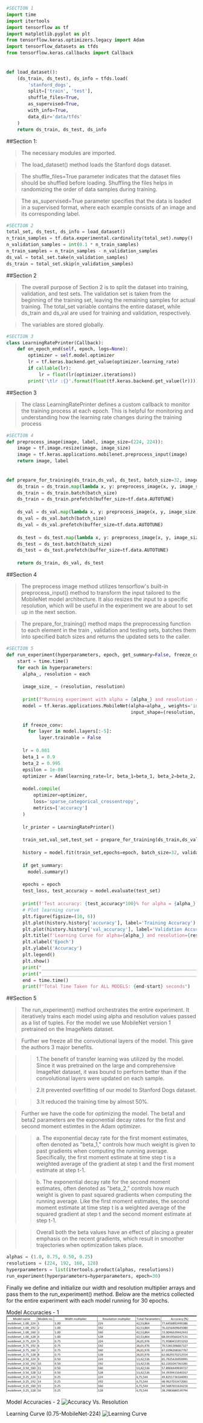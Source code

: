 ```python
#SECTION 1
import time
import itertools
import tensorflow as tf
import matplotlib.pyplot as plt
from tensorflow.keras.optimizers.legacy import Adam
import tensorflow_datasets as tfds
from tensorflow.keras.callbacks import Callback


def load_dataset():
    (ds_train, ds_test), ds_info = tfds.load(
        'stanford_dogs',
        split=['train', 'test'],
        shuffle_files=True,
        as_supervised=True,
        with_info=True,
        data_dir='data/tfds'
    )
    return ds_train, ds_test, ds_info
```

##Section 1:
>The necessary modules are imported.

>The load_dataset() method loads the Stanford dogs dataset.

>The shuffle_files=True parameter indicates that the dataset files should be shuffled before loading. Shuffling the files helps in randomizing the order of data samples during training.

>The as_supervised=True parameter specifies that the data is loaded in a supervised format, where each example consists of an image and its corresponding label.


```python
#SECTION 2
total_set, ds_test, ds_info = load_dataset()
n_train_samples = tf.data.experimental.cardinality(total_set).numpy()
n_validation_samples = int(0.1 * n_train_samples)
n_train_samples = n_train_samples - n_validation_samples
ds_val = total_set.take(n_validation_samples)
ds_train = total_set.skip(n_validation_samples)
```

##Section 2

> The overall purpose of Section 2 is to split the dataset into training, validation, and test sets. The validation set is taken from the beginning of the training set, leaving the remaining samples for actual training. The total_set variable contains the entire dataset, while ds_train and ds_val are used for training and validation, respectively.

>The variables are stored globally.


```python
#SECTION 3
class LearningRatePrinter(Callback):
    def on_epoch_end(self, epoch, logs=None):
        optimizer = self.model.optimizer
        lr = tf.keras.backend.get_value(optimizer.learning_rate)
        if callable(lr):
            lr = float(lr(optimizer.iterations))
        print('\tlr :{}'.format(float(tf.keras.backend.get_value(lr))))
```

##Section 3

> The class LearningRatePrinter defines a custom callback to monitor the training process at each epoch. This is helpful for monitoring and understanding how the learning rate changes during the training process


```python
#SECTION 4
def preprocess_image(image, label, image_size=(224, 224)):
    image = tf.image.resize(image, image_size)
    image = tf.keras.applications.mobilenet.preprocess_input(image)
    return image, label


def prepare_for_training(ds_train,ds_val, ds_test, batch_size=32, image_size=(224, 224)):
    ds_train = ds_train.map(lambda x, y: preprocess_image(x, y, image_size), num_parallel_calls=tf.data.AUTOTUNE)
    ds_train = ds_train.batch(batch_size)
    ds_train = ds_train.prefetch(buffer_size=tf.data.AUTOTUNE)

    ds_val = ds_val.map(lambda x, y: preprocess_image(x, y, image_size), num_parallel_calls=tf.data.AUTOTUNE)
    ds_val = ds_val.batch(batch_size)
    ds_val = ds_val.prefetch(buffer_size=tf.data.AUTOTUNE)

    ds_test = ds_test.map(lambda x, y: preprocess_image(x, y, image_size), num_parallel_calls=tf.data.AUTOTUNE)
    ds_test = ds_test.batch(batch_size)
    ds_test = ds_test.prefetch(buffer_size=tf.data.AUTOTUNE)

    return ds_train, ds_val, ds_test
```

##Section 4

> The preprocess image method utilizes tensorflow's built-in preprocess_input() method to transform the input tailored to the MobileNet model architecture. It also resizes the input to a specific resolution, which will be useful in the experiment we are about to set up in the next section.

> The prepare_for_training() method maps the preprocessing function to each element in the train , validation and testing sets, batches them into specified batch sizes and returns the updated sets to the caller.


```python
#SECTION 5
def run_experiment(hyperparameters, epoch, get_summary=False, freeze_conv=True):
    start = time.time()
    for each in hyperparameters:
      alpha_, resolution = each

      image_size_ = (resolution, resolution)

      print(f"Running experiment with alpha = {alpha_} and resolution = {resolution}")
      model = tf.keras.applications.MobileNet(alpha=alpha_, weights='imagenet', include_top=True,
                                              input_shape=(resolution, resolution,3))

      if freeze_conv:
        for layer in model.layers[:-5]:
            layer.trainable = False

      lr = 0.001
      beta_1 = 0.9
      beta_2 = 0.995
      epsilon = 1e-08
      optimizer = Adam(learning_rate=lr, beta_1=beta_1, beta_2=beta_2, epsilon=epsilon)

      model.compile(
          optimizer=optimizer,
          loss='sparse_categorical_crossentropy',
          metrics=['accuracy']
      )

      lr_printer = LearningRatePrinter()

      train_set,val_set,test_set = prepare_for_training(ds_train,ds_val, ds_test, batch_size=32, image_size=image_size_)

      history = model.fit(train_set,epochs=epoch, batch_size=32, validation_data=val_set,callbacks=[lr_printer])

      if get_summary:
        model.summary()

      epochs = epoch
      test_loss, test_accuracy = model.evaluate(test_set)

      print(f'Test accuracy: {test_accuracy*100}% for alpha = {alpha_} and resolution = {resolution}')
      # Plot learning curve
      plt.figure(figsize=(10, 6))
      plt.plot(history.history['accuracy'], label='Training Accuracy')
      plt.plot(history.history['val_accuracy'], label='Validation Accuracy')
      plt.title(f'Learning Curve for alpha={alpha_} and resolution={resolution}')
      plt.xlabel('Epoch')
      plt.ylabel('Accuracy')
      plt.legend()
      plt.show()
      print("_________________________________________________________________________________________________________________________")
      print("_________________________________________________________________________________________________________________________")
      end = time.time()
      print(f"Total Time Taken for ALL MODELS: {end-start} seconds")
```

##Section 5

>The run_experiment() method orchestrates the entire experiment. It iteratively trains each model using alpha and resolution values passed as a list of tuples.
For the model we use MobileNet version 1 pretrained on the ImageNets dataset.

>Further we freeze all the convolutional layers of the model. This gave the authors 3 major benefits.
  
  >>1.The benefit of transfer learning was utilized by the model. Since it was pretrained on the large and comprehensive ImageNet dataset, it was bound to perform better than if the convolutional layers were updated on each sample.

  >>2.It prevented overfitting of our model to Stanford Dogs dataset.

  >>3.It reduced the training time by almost 50%.

> Further we have the code for optimizing the model. The beta1 and beta2 parameters are the exponential decay rates for the first and second moment estimtes in the Adam optimizer.

  >>a. The exponential decay rate for the first moment estimates, often denoted as "beta_1," controls how much weight is given to past gradients when computing the running average. Specifically, the first moment estimate at time step t is a weighted average of the gradient at step t and the first moment estimate at step t-1.

  >>b. The exponential decay rate for the second moment estimates, often denoted as "beta_2," controls how much weight is given to past squared gradients when computing the running average. Like the first moment estimates, the second moment estimate at time step t is a weighted average of the squared gradient at step t and the second moment estimate at step t-1.

  >> Overall both the beta values have an effect of placing a greater emphasis on the recent gradients, which result in smoother trajectories when optimization takes place.



```python
alphas = (1.0, 0.75, 0.50, 0.25)
resolutions = (224, 192, 160, 128)
hyperparameters = list(itertools.product(alphas, resolutions))
run_experiment(hyperparameters=hyperparameters, epoch=30)
```

Finally we define and initialize our width and resolution multiplier arrays and pass them to the run_experiment() method. Below are the metrics collected for the entire experiment with each model running for 30 epochs.


Model Accuracies - 1
![Model Metrics](experiment_results.png)

Model Accuracies - 2
![Accuracy Vs. Resolution](accuracy_vs_resolution.png)

Learning Curve (0.75-MobileNet-224)
![Learning Curve](learning_curve.png)

